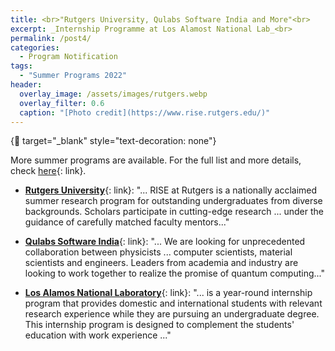 ```yaml
---
title: <br>"Rutgers University, Qulabs Software India and More"<br>
excerpt: _Internship Programme at Los Alamost National Lab_<br>
permalink: /post4/
categories:
  - Program Notification
tags:
  - "Summer Programs 2022"
header:
  overlay_image: /assets/images/rutgers.webp
  overlay_filter: 0.6
  caption: "[Photo credit](https://www.rise.rutgers.edu/)"
---
```


{:link: target="_blank" style="text-decoration: none"}

More summer programs are available. For the full list and more details, check [here](/summer/){: link}. 

- [**Rutgers University**](https://bit.ly/3Hf9dxG){: link}: "... RISE at Rutgers is a nationally acclaimed summer research program for outstanding undergraduates from diverse backgrounds. Scholars participate in cutting-edge research ... under the guidance of carefully matched faculty mentors..."

- [**Qulabs Software India**](https://bit.ly/3g959TO){: link}: "... We are looking for unprecedented collaboration between physicists ... computer scientists, material scientists and engineers. Leaders from academia and industry are looking to work together to realize the promise of quantum computing..."

- [**Los Alamos National Laboratory**](https://bit.ly/3g959TO){: link}: "... is a year-round internship program that provides domestic and international students with relevant research experience while they are pursuing an undergraduate degree. This internship program is designed to complement the students' education with work experience ..."
